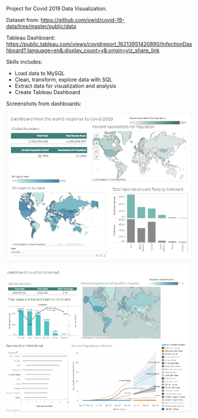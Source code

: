 Project for Covid 2019 Data Visualization.

Dataset from: https://github.com/owid/covid-19-data/tree/master/public/data

Tableau Dashboard: https://public.tableau.com/views/covidreport_16213951420890/InfectionDashboard?:language=en&:display_count=y&:origin=viz_share_link

Skills includes:
- Load data to MySQL
- Clean, transform, explore data with SQL
- Extract data for visualization and analysis
- Create Tableau Dashboard

Screenshots from dashboards:

![alt text](https://github.com/NgocHueLy/covid-data-visualization/blob/main/world-response-capture.png "How the world response to Covid 2019")


![alt text](https://github.com/NgocHueLy/covid-data-visualization/blob/main/covid-spread-capture.png "Covid 2019 Spread")

